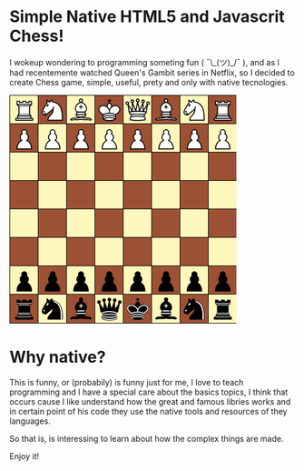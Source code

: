 # Simple Native HTML5 and Javascrit Chess!

I wokeup wondering to programming someting fun ( ¯\\\_(ツ)\_/¯ ), and as I had recentemente watched Queen's Gambit series in Netflix, so I decided to create Chess game, simple, useful, prety and only with native tecnologies.

![example](https://github.com/carlos-olr/native-js-chess/blob/main/ext/chess-example.png?raw=true)

# Why native?

This is funny, or (probabily) is funny just for me, I love to teach programming and I have a special care about the basics topics, I think that occurs cause I like understand how the great and famous libries works and in certain point of his code they use the native tools and resources of they languages.

So that is, is interessing to learn about how the complex things are made.

Enjoy it!
